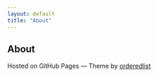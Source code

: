 ```yaml
---
layout: default
title: "About"
---
```


## About
Hosted on GitHub Pages &mdash; Theme by <a href="https://github.com/orderedlist">orderedlist</a>
